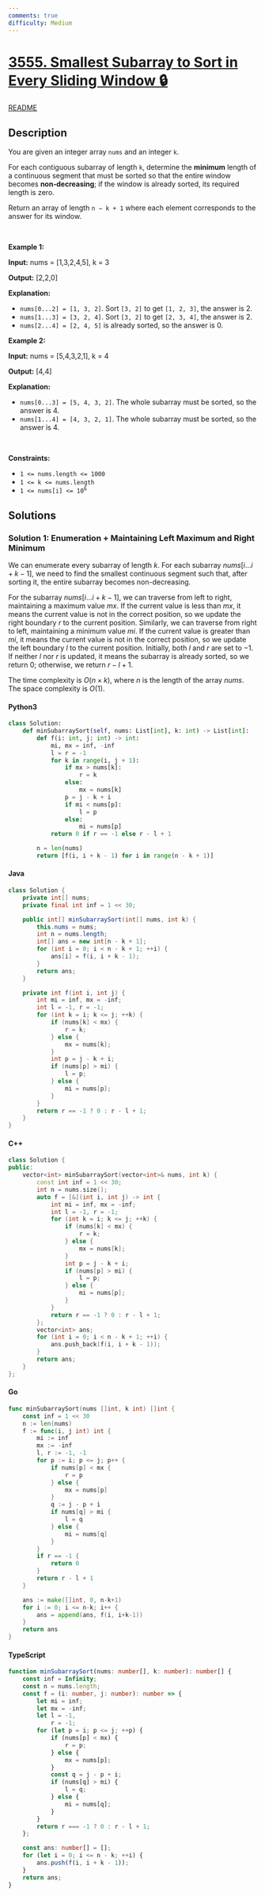 ```yaml
---
comments: true
difficulty: Medium
---
```


<!-- problem:start -->

# [3555. Smallest Subarray to Sort in Every Sliding Window 🔒](https://leetcode.com/problems/smallest-subarray-to-sort-in-every-sliding-window)

[README](/solution/3500-3599/3555.Smallest%20Subarray%20to%20Sort%20in%20Every%20Sliding%20Window/README.md)

## Description

<!-- description:start -->

<p>You are given an integer array <code>nums</code> and an integer <code>k</code>.</p>

<p>For each contiguous <span data-keyword="subarray">subarray</span> of length <code>k</code>, determine the <strong>minimum</strong> length of a continuous segment that must be sorted so that the entire window becomes <strong>non‑decreasing</strong>; if the window is already sorted, its required length is zero.</p>

<p>Return an array of length <code>n &minus; k + 1</code> where each element corresponds to the answer for its window.</p>

<p>&nbsp;</p>
<p><strong class="example">Example 1:</strong></p>

<div class="example-block">
<p><strong>Input:</strong> <span class="example-io">nums = [1,3,2,4,5], k = 3</span></p>

<p><strong>Output:</strong> <span class="example-io">[2,2,0]</span></p>

<p><strong>Explanation:</strong></p>

<ul>
	<li><code>nums[0...2] = [1, 3, 2]</code>. Sort <code>[3, 2]</code> to get <code>[1, 2, 3]</code>, the answer is 2.</li>
	<li><code>nums[1...3] = [3, 2, 4]</code>. Sort <code>[3, 2]</code> to get <code>[2, 3, 4]</code>, the answer is 2.</li>
	<li><code>nums[2...4] = [2, 4, 5]</code> is already sorted, so the answer is 0.</li>
</ul>
</div>

<p><strong class="example">Example 2:</strong></p>

<div class="example-block">
<p><strong>Input:</strong> <span class="example-io">nums = [5,4,3,2,1], k = 4</span></p>

<p><strong>Output:</strong> <span class="example-io">[4,4]</span></p>

<p><strong>Explanation:</strong></p>

<ul>
	<li><code>nums[0...3] = [5, 4, 3, 2]</code>. The whole subarray must be sorted, so the answer is 4.</li>
	<li><code>nums[1...4] = [4, 3, 2, 1]</code>. The whole subarray must be sorted, so the answer is 4.</li>
</ul>
</div>

<p>&nbsp;</p>
<p><strong>Constraints:</strong></p>

<ul>
	<li><code>1 &lt;= nums.length &lt;= 1000</code></li>
	<li><code>1 &lt;= k &lt;= nums.length</code></li>
	<li><code>1 &lt;= nums[i] &lt;= 10<sup>6</sup></code></li>
</ul>

<!-- description:end -->

## Solutions

<!-- solution:start -->

### Solution 1: Enumeration + Maintaining Left Maximum and Right Minimum

We can enumerate every subarray of length $k$. For each subarray $nums[i...i + k - 1]$, we need to find the smallest continuous segment such that, after sorting it, the entire subarray becomes non-decreasing.

For the subarray $nums[i...i + k - 1]$, we can traverse from left to right, maintaining a maximum value $mx$. If the current value is less than $mx$, it means the current value is not in the correct position, so we update the right boundary $r$ to the current position. Similarly, we can traverse from right to left, maintaining a minimum value $mi$. If the current value is greater than $mi$, it means the current value is not in the correct position, so we update the left boundary $l$ to the current position. Initially, both $l$ and $r$ are set to $-1$. If neither $l$ nor $r$ is updated, it means the subarray is already sorted, so we return $0$; otherwise, we return $r - l + 1$.

The time complexity is $O(n \times k)$, where $n$ is the length of the array $\textit{nums}$. The space complexity is $O(1)$.

<!-- tabs:start -->

#### Python3

```python
class Solution:
    def minSubarraySort(self, nums: List[int], k: int) -> List[int]:
        def f(i: int, j: int) -> int:
            mi, mx = inf, -inf
            l = r = -1
            for k in range(i, j + 1):
                if mx > nums[k]:
                    r = k
                else:
                    mx = nums[k]
                p = j - k + i
                if mi < nums[p]:
                    l = p
                else:
                    mi = nums[p]
            return 0 if r == -1 else r - l + 1

        n = len(nums)
        return [f(i, i + k - 1) for i in range(n - k + 1)]
```

#### Java

```java
class Solution {
    private int[] nums;
    private final int inf = 1 << 30;

    public int[] minSubarraySort(int[] nums, int k) {
        this.nums = nums;
        int n = nums.length;
        int[] ans = new int[n - k + 1];
        for (int i = 0; i < n - k + 1; ++i) {
            ans[i] = f(i, i + k - 1);
        }
        return ans;
    }

    private int f(int i, int j) {
        int mi = inf, mx = -inf;
        int l = -1, r = -1;
        for (int k = i; k <= j; ++k) {
            if (nums[k] < mx) {
                r = k;
            } else {
                mx = nums[k];
            }
            int p = j - k + i;
            if (nums[p] > mi) {
                l = p;
            } else {
                mi = nums[p];
            }
        }
        return r == -1 ? 0 : r - l + 1;
    }
}
```

#### C++

```cpp
class Solution {
public:
    vector<int> minSubarraySort(vector<int>& nums, int k) {
        const int inf = 1 << 30;
        int n = nums.size();
        auto f = [&](int i, int j) -> int {
            int mi = inf, mx = -inf;
            int l = -1, r = -1;
            for (int k = i; k <= j; ++k) {
                if (nums[k] < mx) {
                    r = k;
                } else {
                    mx = nums[k];
                }
                int p = j - k + i;
                if (nums[p] > mi) {
                    l = p;
                } else {
                    mi = nums[p];
                }
            }
            return r == -1 ? 0 : r - l + 1;
        };
        vector<int> ans;
        for (int i = 0; i < n - k + 1; ++i) {
            ans.push_back(f(i, i + k - 1));
        }
        return ans;
    }
};
```

#### Go

```go
func minSubarraySort(nums []int, k int) []int {
	const inf = 1 << 30
	n := len(nums)
	f := func(i, j int) int {
		mi := inf
		mx := -inf
		l, r := -1, -1
		for p := i; p <= j; p++ {
			if nums[p] < mx {
				r = p
			} else {
				mx = nums[p]
			}
			q := j - p + i
			if nums[q] > mi {
				l = q
			} else {
				mi = nums[q]
			}
		}
		if r == -1 {
			return 0
		}
		return r - l + 1
	}

	ans := make([]int, 0, n-k+1)
	for i := 0; i <= n-k; i++ {
		ans = append(ans, f(i, i+k-1))
	}
	return ans
}
```

#### TypeScript

```ts
function minSubarraySort(nums: number[], k: number): number[] {
    const inf = Infinity;
    const n = nums.length;
    const f = (i: number, j: number): number => {
        let mi = inf;
        let mx = -inf;
        let l = -1,
            r = -1;
        for (let p = i; p <= j; ++p) {
            if (nums[p] < mx) {
                r = p;
            } else {
                mx = nums[p];
            }
            const q = j - p + i;
            if (nums[q] > mi) {
                l = q;
            } else {
                mi = nums[q];
            }
        }
        return r === -1 ? 0 : r - l + 1;
    };

    const ans: number[] = [];
    for (let i = 0; i <= n - k; ++i) {
        ans.push(f(i, i + k - 1));
    }
    return ans;
}
```

<!-- tabs:end -->

<!-- solution:end -->

<!-- problem:end -->
